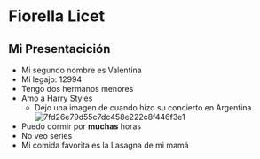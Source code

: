 # **Fiorella Licet**
## Mi  Presentacición
+ Mi segundo nombre es Valentina
+ Mi legajo: 12994
+ Tengo dos hermanos menores
+ Amo a Harry Styles
  + Dejo una imagen de cuando hizo su concierto en Argentina![7fd26e79d55c7dc458e222c8f446f3e1](https://user-images.githubusercontent.com/128659864/227088990-f0738b7a-2f5d-406e-894c-aead97e6fcd0.jpg)
+ Puedo dormir por **muchas** horas 
+ No veo series
+ Mi comida favorita es la Lasagna de mi mamá
